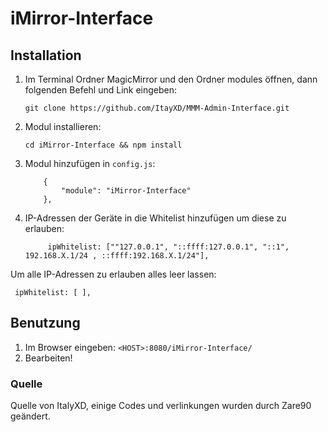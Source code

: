 # iMirror-Interface


## Installation
1. Im Terminal Ordner MagicMirror und den Ordner modules öffnen, dann folgenden Befehl und Link eingeben:
    ```
    git clone https://github.com/ItayXD/MMM-Admin-Interface.git
    ```
1. Modul installieren: 
    ```
    cd iMirror-Interface && npm install 
    ```
1. Modul hinzufügen in `config.js`:
    ```
        {
        	"module": "iMirror-Interface"
        },
    ```
1. IP-Adressen der Geräte in die Whitelist hinzufügen um diese zu erlauben:
   ``` 
        ipWhitelist: [""127.0.0.1", "::ffff:127.0.0.1", "::1", 192.168.X.1/24 , ::ffff:192.168.X.1/24"], 
   ```
  Um alle IP-Adressen zu erlauben alles leer lassen:
  ```
   ipWhitelist: [ ],
   ```

## Benutzung
1. Im Browser eingeben: `<HOST>:8080/iMirror-Interface/`
1. Bearbeiten!


### Quelle

Quelle von ItalyXD, einige Codes und verlinkungen wurden durch Zare90 geändert.
